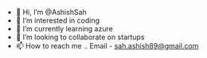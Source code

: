 - 👋 Hi, I’m @AshishSah
- 👀 I’m interested in coding
- 🌱 I’m currently learning azure 
- 💞️ I’m looking to collaborate on startups
- 📫 How to reach me .. Email - sah.ashish89@gmail.com

<!---
AshishSah/AshishSah is a ✨ special ✨ repository because its `README.md` (this file) appears on your GitHub profile.
You can click the Preview link to take a look at your changes.
--->
